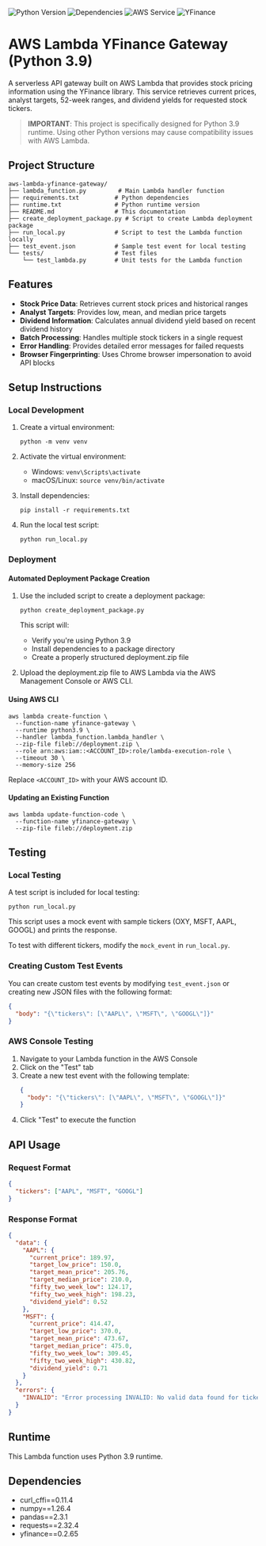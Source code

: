 ![Python Version](https://img.shields.io/badge/python-3.9%2B-blue)
![Dependencies](https://img.shields.io/badge/dependencies-up--to--date-brightgreen)
![AWS Service](https://img.shields.io/badge/service-AWS%20Lambda-orange)
![YFinance](https://img.shields.io/badge/YFinance-0.2.65-green)

# AWS Lambda YFinance Gateway (Python 3.9)

A serverless API gateway built on AWS Lambda that provides stock pricing information using the YFinance library. This service retrieves current prices, analyst targets, 52-week ranges, and dividend yields for requested stock tickers.

> **IMPORTANT**: This project is specifically designed for Python 3.9 runtime. Using other Python versions may cause compatibility issues with AWS Lambda.

## Project Structure

```
aws-lambda-yfinance-gateway/
├── lambda_function.py         # Main Lambda handler function
├── requirements.txt          # Python dependencies
├── runtime.txt               # Python runtime version
├── README.md                 # This documentation
├── create_deployment_package.py # Script to create Lambda deployment package
├── run_local.py              # Script to test the Lambda function locally
├── test_event.json           # Sample test event for local testing
└── tests/                    # Test files
    └── test_lambda.py        # Unit tests for the Lambda function
```

## Features

- **Stock Price Data**: Retrieves current stock prices and historical ranges
- **Analyst Targets**: Provides low, mean, and median price targets
- **Dividend Information**: Calculates annual dividend yield based on recent dividend history
- **Batch Processing**: Handles multiple stock tickers in a single request
- **Error Handling**: Provides detailed error messages for failed requests
- **Browser Fingerprinting**: Uses Chrome browser impersonation to avoid API blocks

## Setup Instructions

### Local Development

1. Create a virtual environment:
   ```
   python -m venv venv
   ```

2. Activate the virtual environment:
   - Windows: `venv\Scripts\activate`
   - macOS/Linux: `source venv/bin/activate`

3. Install dependencies:
   ```
   pip install -r requirements.txt
   ```
   
4. Run the local test script:
   ```
   python run_local.py
   ```

### Deployment

#### Automated Deployment Package Creation

1. Use the included script to create a deployment package:
   ```
   python create_deployment_package.py
   ```
   
   This script will:
   - Verify you're using Python 3.9
   - Install dependencies to a package directory
   - Create a properly structured deployment.zip file

2. Upload the deployment.zip file to AWS Lambda via the AWS Management Console or AWS CLI.

#### Using AWS CLI

```
aws lambda create-function \
  --function-name yfinance-gateway \
  --runtime python3.9 \
  --handler lambda_function.lambda_handler \
  --zip-file fileb://deployment.zip \
  --role arn:aws:iam::<ACCOUNT_ID>:role/lambda-execution-role \
  --timeout 30 \
  --memory-size 256
```

Replace `<ACCOUNT_ID>` with your AWS account ID.

#### Updating an Existing Function

```
aws lambda update-function-code \
  --function-name yfinance-gateway \
  --zip-file fileb://deployment.zip
```

## Testing

### Local Testing

A test script is included for local testing:

```
python run_local.py
```

This script uses a mock event with sample tickers (OXY, MSFT, AAPL, GOOGL) and prints the response.

To test with different tickers, modify the `mock_event` in `run_local.py`.

### Creating Custom Test Events

You can create custom test events by modifying `test_event.json` or creating new JSON files with the following format:

```json
{
  "body": "{\"tickers\": [\"AAPL\", \"MSFT\", \"GOOGL\"]}"
}
```

### AWS Console Testing

1. Navigate to your Lambda function in the AWS Console
2. Click on the "Test" tab
3. Create a new test event with the following template:
   ```json
   {
     "body": "{\"tickers\": [\"AAPL\", \"MSFT\", \"GOOGL\"]}"
   }
   ```
4. Click "Test" to execute the function

## API Usage

### Request Format

```json
{
  "tickers": ["AAPL", "MSFT", "GOOGL"]
}
```

### Response Format

```json
{
  "data": {
    "AAPL": {
      "current_price": 189.97,
      "target_low_price": 150.0,
      "target_mean_price": 205.76,
      "target_median_price": 210.0,
      "fifty_two_week_low": 124.17,
      "fifty_two_week_high": 198.23,
      "dividend_yield": 0.52
    },
    "MSFT": {
      "current_price": 414.47,
      "target_low_price": 370.0,
      "target_mean_price": 473.67,
      "target_median_price": 475.0,
      "fifty_two_week_low": 309.45,
      "fifty_two_week_high": 430.82,
      "dividend_yield": 0.71
    }
  },
  "errors": {
    "INVALID": "Error processing INVALID: No valid data found for ticker 'INVALID'."
  }
}
```

## Runtime

This Lambda function uses Python 3.9 runtime.

## Dependencies

- curl_cffi==0.11.4
- numpy==1.26.4
- pandas==2.3.1
- requests==2.32.4
- yfinance==0.2.65

